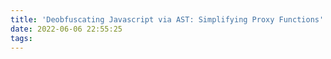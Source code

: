 ```yaml
---
title: 'Deobfuscating Javascript via AST: Simplifying Proxy Functions'
date: 2022-06-06 22:55:25
tags:
---
```



